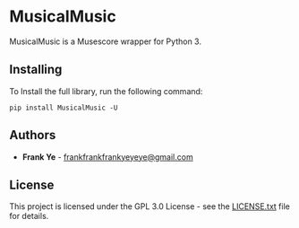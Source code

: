 # MusicalMusic
MusicalMusic is a Musescore wrapper for Python 3.
## Installing
To Install the full library, run the following command:
```
pip install MusicalMusic -U
```
## Authors
* **Frank Ye** - frankfrankfrankyeyeye@gmail.com
## License
This project is licensed under the GPL 3.0 License - see the [LICENSE.txt](LICENSE.txt) file for details.
